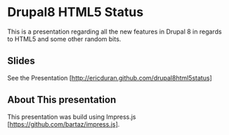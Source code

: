 Drupal8 HTML5 Status
====================

This is a presentation regarding all the new features in Drupal 8 in regards to HTML5 and some other random bits.

Slides
------

See the Presentation [http://ericduran.github.com/drupal8html5status]


About This presentation
-----------------------

This presentation was build using Impress.js [https://github.com/bartaz/impress.js].